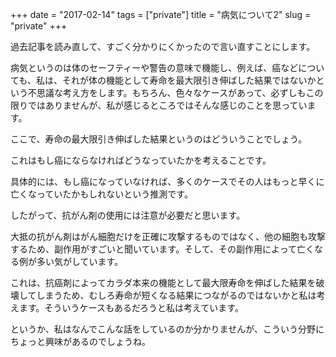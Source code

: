 +++
date = "2017-02-14"
tags = ["private"]
title = "病気について2"
slug = "private"
+++

過去記事を読み直して、すごく分かりにくかったので言い直すことにします。

病気というのは体のセーフティーや警告の意味で機能し、例えば、癌などについても、私は、それが体の機能として寿命を最大限引き伸ばした結果ではないかという不思議な考え方をします。もちろん、色々なケースがあって、必ずしもこの限りではありませんが、私が感じるところではそんな感じのことを思っています。

ここで、寿命の最大限引き伸ばした結果というのはどういうことでしょう。

これはもし癌にならなければどうなっていたかを考えることです。

具体的には、もし癌になっていなければ、多くのケースでその人はもっと早くに亡くなっていたかもしれないという推測です。

したがって、抗がん剤の使用には注意が必要だと思います。

大抵の抗がん剤はがん細胞だけを正確に攻撃するものではなく、他の細胞も攻撃するため、副作用がすごいと聞いています。そして、その副作用によって亡くなる例が多い気がしています。

これは、抗癌剤によってカラダ本来の機能として最大限寿命を伸ばした結果を破壊してしまうため、むしろ寿命が短くなる結果につながるのではないかと私は考えます。そういうケースもあるだろうと私は考えています。

というか、私はなんでこんな話をしているのか分かりませんが、こういう分野にちょっと興味があるのでしょうね。
		
